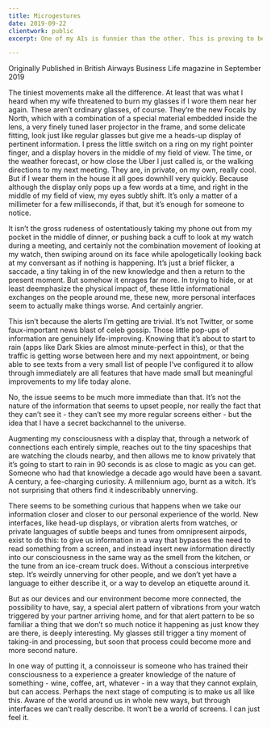 ```yaml
---
title: Microgestures
date: 2019-09-22 
clientwork: public
excerpt: One of my AIs is funnier than the other. This is proving to be a problem.

---
```


Originally Published in British Airways Business Life magazine in September 2019 </em>

The tiniest movements make all the difference. At least that was what I heard when my wife threatened to burn my glasses if I wore them near her again. These aren’t ordinary glasses, of course. They’re the new Focals by North, which with a combination of a special material embedded inside the lens, a very finely tuned laser projector in the frame, and some delicate fitting, look just like regular glasses but give me a heads-up display of pertinent information. I press the little switch on a ring on my right pointer finger, and a display hovers in the middle of my field of view. The time, or the weather forecast, or how close the Uber I just called is, or the walking directions to my next meeting. They are, in private, on my own, really cool. But if I wear them in the house it all goes downhill very quickly. Because although the display only pops up a few words at a time, and right in the middle of my field of view, my eyes subtly shift. It’s only a matter of a millimeter for a few milliseconds, if that, but it’s enough for someone to notice.&nbsp;

It isn’t the gross rudeness of ostentatiously taking my phone out from my pocket in the middle of dinner, or pushing back a cuff to look at my watch during a meeting, and certainly not the combination movement of looking at my watch, then swiping around on its face while apologetically looking back at my conversant as if nothing is happening. It’s just a brief flicker, a saccade, a tiny taking in of the new knowledge and then a return to the present moment. But somehow it enrages far more. In trying to hide, or at least deemphasize the physical impact of, these little informational exchanges on the people around me, these new, more personal interfaces seem to actually make things worse. And certainly angrier.


This isn’t because the alerts I’m getting are trivial. It’s not Twitter, or some faux-important news blast of celeb gossip. Those little pop-ups of information are genuinely life-improving. Knowing that it’s about to start to rain (apps like Dark Skies are almost minute-perfect in this), or that the traffic is getting worse between here and my next appointment, or being able to see texts from a very small list of people I’ve configured it to allow through immediately are all features that have made small but meaningful improvements to my life today alone.

No, the issue seems to be much more immediate than that. It’s not the nature of the information that seems to upset people, nor really the fact that they can’t see it - they can’t see my more regular screens either - but the idea that I have a secret backchannel to the universe.&nbsp;

Augmenting my consciousness with a display that, through a network of connections each entirely simple, reaches out to the tiny spaceships that are watching the clouds nearby, and then allows me to know privately that it’s going to start to rain in 90 seconds is as close to magic as you can get. Someone who had that knowledge a decade ago would have been a savant. A century, a fee-charging curiosity. A millennium ago, burnt as a witch. It’s not surprising that others find it indescribably unnerving.

There seems to be something curious that happens when we take our information closer and closer to our personal experience of the world. New interfaces, like head-up displays, or vibration alerts from watches, or private languages of subtle beeps and tunes from omnipresent airpods, exist to do this: to give us information in a way that bypasses the need to read something from a screen, and instead insert new information directly into our consciousness in the same way as the smell from the kitchen, or the tune from an ice-cream truck does. Without a conscious interpretive step. It’s weirdly unnerving for other people, and we don’t yet have a language to either describe it, or a way to develop an etiquette around it.

But as our devices and our environment become more connected, the possibility to have, say, a special alert pattern of vibrations from your watch triggered by your partner arriving home, and for that alert pattern to be so familiar a thing that we don’t so much notice it happening as just know they are there, is deeply interesting. My glasses still trigger a tiny moment of taking-in and processing, but soon that process could become more and more second nature.&nbsp;

In one way of putting it, a connoisseur is someone who has trained their consciousness to a experience a greater knowledge of the nature of something - wine, coffee, art, whatever - in a way that they cannot explain, but can access. Perhaps the next stage of computing is to make us all like this. Aware of the world around us in whole new ways, but through interfaces we can’t really describe. It won’t be a world of screens. I can just feel it.
